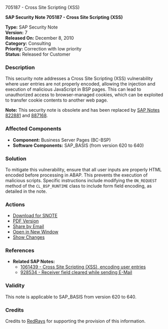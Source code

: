 705187 - Cross Site Scripting (XSS)

**SAP Security Note 705187 - Cross Site Scripting (XSS)**

**Type:** SAP Security Note  
**Version:** 7  
**Released On:** December 8, 2010  
**Category:** Consulting  
**Priority:** Correction with low priority  
**Status:** Released for Customer

### Description

This security note addresses a Cross Site Scripting (XSS) vulnerability where user entries are not properly encoded, allowing the injection and execution of malicious JavaScript in BSP pages. This can lead to unauthorized access to browser-managed cookies, which can be exploited to transfer cookie contents to another web page.

**Note:** This security note is obsolete and has been replaced by [SAP Notes 822881](https://me.sap.com/notes/822881) and [887168](https://me.sap.com/notes/887168).

### Affected Components

- **Component:** Business Server Pages (BC-BSP)
- **Software Components:** SAP_BASIS (from version 620 to 640)

### Solution

To mitigate this vulnerability, ensure that all user inputs are properly HTML encoded before processing in ABAP. This prevents the execution of malicious scripts. Specific instructions include modifying the `ON_REQUEST` method of the `CL_BSP_RUNTIME` class to include form field encoding, as detailed in the note.

### Actions

- [Download for SNOTE](https://notesdownloads.sap.com/note/0040000015607992017)
- [PDF Version](https://userapps.support.sap.com/sap/support/sfm/notes/print/0000705187?language=en-US&token=49FB6517BB6C7B39E34DCC47AAD4403C)
- [Share by Email](https://me.sap.com/share/email)
- [Open in New Window](https://me.sap.com/notes/705187)
- [Show Changes](https://me.sap.com/notesLatestChanges/0000705187/E/diff)

### References

- **Related SAP Notes:**
  - [1061439 - Cross Site Scripting (XSS), encoding user entries](https://me.sap.com/notes/1061439)
  - [928534 - Receiver field cleared while sending E-Mail](https://me.sap.com/notes/928534)

### Validity

This note is applicable to SAP_BASIS from version 620 to 640.

### Credits

Credits to [RedRays](https://redrays.io) for supporting the provision of this information.